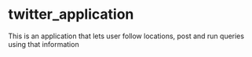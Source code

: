 twitter_application
===================

This is an application that lets user follow locations, post and run queries using that information
